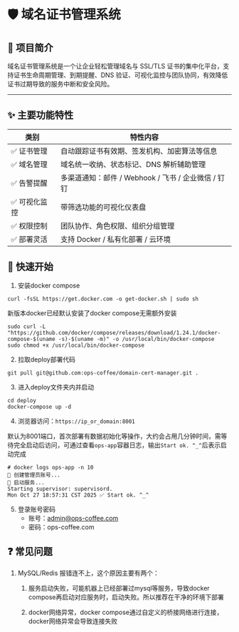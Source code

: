 # 🛡️ 域名证书管理系统

## 📌 项目简介
域名证书管理系统是一个让企业轻松管理域名与 SSL/TLS 证书的集中化平台，支持证书生命周期管理、到期提醒、DNS 验证、可视化监控与团队协同，有效降低证书过期导致的服务中断和安全风险。

---

## ✨ 主要功能特性
| 类别 | 特性内容 |
|------|---------|
| ✅ 证书管理 | 自动跟踪证书有效期、签发机构、加密算法等信息 |
| ✅ 域名管理 | 域名统一收纳、状态标记、DNS 解析辅助管理 |
| ✅ 告警提醒 | 多渠道通知：邮件 / Webhook / 飞书 / 企业微信 / 钉钉 |
| ✅ 可视化监控 | 带筛选功能的可视化仪表盘 |
| ✅ 权限控制 | 团队协作、角色权限、组织分组管理 |
| ✅ 部署灵活 | 支持 Docker / 私有化部署 / 云环境 |

## 🚀 快速开始

1. 安装docker compose

```
curl -fsSL https://get.docker.com -o get-docker.sh | sudo sh
```

新版本docker已经默认安装了docker compose无需额外安装

```
sudo curl -L "https://github.com/docker/compose/releases/download/1.24.1/docker-compose-$(uname -s)-$(uname -m)" -o /usr/local/bin/docker-compose
sudo chmod +x /usr/local/bin/docker-compose
```

2. 拉取deploy部署代码

```
git pull git@github.com:ops-coffee/domain-cert-manager.git .
```

3. 进入deploy文件夹内并启动

```
cd deploy
docker-compose up -d
```

4. 浏览器访问：`https://ip_or_domain:8001`

默认为8001端口，首次部署有数据初始化等操作，大约会占用几分钟时间，需等待完全启动后访问，可通过查看`ops-app`容器日志，输出`Start ok. ^_^`后表示启动完成

```
# docker logs ops-app -n 10
👤 创建管理员账号...
🚀 启动服务...
Starting supervisor: supervisord.
Mon Oct 27 18:57:31 CST 2025 ✅ Start ok. ^_^
```

5. 登录账号密码
   - 账号：admin@ops-coffee.com
   - 密码：ops-coffee.com

## ❓ 常见问题

1. MySQL/Redis 报错连不上，这个原因主要有两个：

   1. 服务启动失败，可能机器上已经部署过mysql等服务，导致docker compose再启动对应服务时，启动失败。所以推荐在干净的环境下部署

   2. docker网络异常，docker compose通过自定义的桥接网络进行连接，docker网络异常会导致连接失败

